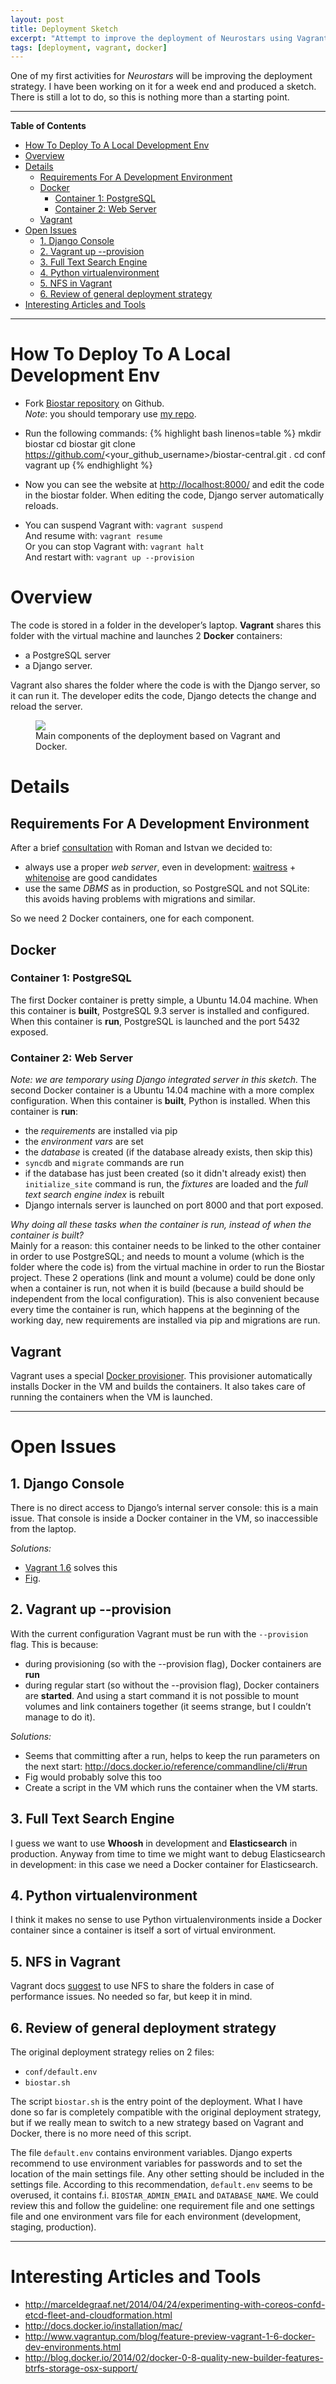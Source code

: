 ```yaml
---
layout: post
title: Deployment Sketch
excerpt: "Attempt to improve the deployment of Neurostars using Vagrant and Docker"
tags: [deployment, vagrant, docker]
---
```


One of my first activities for *Neurostars* will be improving the deployment strategy. I have been working on it for a week end and produced a sketch. There is still a lot to do, so this is nothing more than a starting point.

---

**Table of Contents**

- [How To Deploy To A Local Development Env](#how-to-deploy-to-a-local-development-env)
- [Overview](#overview)
- [Details](#details)
  - [Requirements For A Development Environment](#requirements-for-a-development-environment)
  - [Docker](#docker)
    - [Container 1: PostgreSQL](#container-1-postgresql)
    - [Container 2: Web Server](#container-2-web-server)
  - [Vagrant](#vagrant)
- [Open Issues](#open-issues)
  - [1. Django Console](#django-console)
  - [2. Vagrant up --provision](#vagrant-up---provision)
  - [3. Full Text Search Engine](#full-text-search-engine)
  - [4. Python virtualenvironment](#python-virtualenvironment)
  - [5. NFS in Vagrant](#nfs-in-vagrant)
  - [6. Review of general deployment strategy](#review-of-general-deployment-strategy)
- [Interesting Articles and Tools](#interesting-articles-and-tools)

---

# How To Deploy To A Local Development Env
- Fork [Biostar repository](https://github.com/ialbert/biostar-central) on Github.  
*Note*: you should temporary use [my repo](https://github.com/nimiq/biostar-central).

- Run the following commands:
{% highlight bash linenos=table %}
mkdir biostar
cd biostar
git clone https://github.com/<your_github_username>/biostar-central.git .
cd conf
vagrant up
{% endhighlight %}
- Now you can see the website at <http://localhost:8000/> and edit the code in the biostar folder.
When editing the code, Django server automatically reloads.

- You can suspend Vagrant with: `vagrant suspend`   
And resume with: `vagrant resume`  
Or you can stop Vagrant with: `vagrant halt`  
And restart with: `vagrant up --provision`

# Overview
The code is stored in a folder in the developer’s laptop.
**Vagrant** shares this folder with the virtual machine and launches 2 **Docker** containers:

- a PostgreSQL server
- a Django server.

Vagrant also shares the folder where the code is with the Django server, so it can run it.
The developer edits the code, Django detects the change and reload the server.

<figure>
    <img src="{{ site.baseurl }}/images/deployment-sketch.png">
    <figcaption>Main components of the deployment based on Vagrant and Docker.</figcaption>
</figure>

# Details

## Requirements For A Development Environment
After a brief [consultation](https://github.com/nimiq/biostar-central/commit/a10800166d63f2bbb957b98d791430fc1e2126a6#commitcomment-6145672) with Roman and Istvan we decided to:

- always use a proper *web server*, even in development: [waitress](https://pypi.python.org/pypi/waitress/0.8.8) + [whitenoise](https://pypi.python.org/pypi/whitenoise/1.0.1) are good candidates
- use the same *DBMS* as in production, so PostgreSQL and not SQLite: this avoids having problems with migrations and similar.

So we need 2 Docker containers, one for each component.

## Docker

### Container 1: PostgreSQL
The first Docker container is pretty simple, a Ubuntu 14.04 machine.
When this container is **built**, PostgreSQL 9.3 server is installed and configured.
When this container is **run**, PostgreSQL is launched and the port 5432 exposed.

### Container 2: Web Server
*Note: we are temporary using Django integrated server in this sketch.*
The second Docker container is a Ubuntu 14.04 machine with a more complex configuration.
When this container is **built**, Python is installed.
When this container is **run**:

- the *requirements* are installed via pip
- the *environment vars* are set
- the *database* is created (if the database already exists, then skip this)
- `syncdb` and `migrate` commands are run
- if the database has just been created (so it didn't already exist) then `initialize_site` command is run, the *fixtures* are loaded and the *full text search engine index* is rebuilt
- Django internals server is launched on port 8000 and that port exposed.

*Why doing all these tasks when the container is run, instead of when the container is built?*  
Mainly for a reason: this container needs to be linked to the other container in order to use PostgreSQL; and needs to mount a volume (which is the folder where the code is) from the virtual machine in order to run the Biostar project. These 2 operations (link and mount a volume) could be done only when a container is run, not when it is build (because a build should be independent from the local configuration).
This is also convenient because every time the container is run, which happens at the beginning of the working day, new requirements are installed via pip and migrations are run.

## Vagrant
Vagrant uses a special [Docker provisioner](https://docs.vagrantup.com/v2/provisioning/docker.html). This provisioner automatically installs Docker in the VM and builds the containers. It also takes care of running the containers when the VM is launched.

---

# Open Issues

## 1. Django Console
There is no direct access to Django’s internal server console: this is a main issue.
That console is inside a Docker container in the VM, so inaccessible from the laptop.

*Solutions:*

- [Vagrant 1.6](http://www.vagrantup.com/blog/feature-preview-vagrant-1-6-docker-dev-environments.html) solves this
- [Fig](http://orchardup.github.io/fig/).

## 2. Vagrant up --provision
With the current configuration Vagrant must be run with the `--provision` flag.
This is because:

- during provisioning (so with the --provision flag), Docker containers are **run**
- during regular start (so without the --provision flag), Docker containers are **started**.
And using a start command it is not possible to mount volumes and link containers together (it seems strange, but I couldn’t manage to do it).

*Solutions:*

- Seems that committing after a run, helps to keep the run parameters on the next start: <http://docs.docker.io/reference/commandline/cli/#run>
- Fig would probably solve this too
- Create a script in the VM which runs the container when the VM starts.

## 3. Full Text Search Engine
I guess we want to use **Whoosh** in development and **Elasticsearch** in production.
Anyway from time to time we might want to debug Elasticsearch in development: in this case we need a Docker container for Elasticsearch.

## 4. Python virtualenvironment
I think it makes no sense to use Python virtualenvironments inside a Docker container since a container is itself a sort of virtual environment.

## 5. NFS in Vagrant
Vagrant docs [suggest](https://docs.vagrantup.com/v2/synced-folders/nfs.html) to use NFS to share the folders in case of performance issues. No needed so far, but keep it in mind.

## 6. Review of general deployment strategy
The original deployment strategy relies on 2 files:

- `conf/default.env`
- `biostar.sh`

The script `biostar.sh` is the entry point of the deployment. What I have done so far is completely compatible with the original deployment strategy, but if we really mean to switch to a new strategy based on Vagrant and Docker, there is no more need of this script.

The file `default.env` contains environment variables. Django experts recommend to use environment variables for passwords and to set the location of the main settings file. Any other setting should be included in the settings file. According to this recommendation, `default.env` seems to be overused, it contains f.i. `BIOSTAR_ADMIN_EMAIL` and `DATABASE_NAME`. We could review this and follow the guideline: one requirement file and one settings file and one environment vars file for each environment (development, staging, production).

---

# Interesting Articles and Tools

- <http://marceldegraaf.net/2014/04/24/experimenting-with-coreos-confd-etcd-fleet-and-cloudformation.html>
- <http://docs.docker.io/installation/mac/>
- <http://www.vagrantup.com/blog/feature-preview-vagrant-1-6-docker-dev-environments.html>
- <http://blog.docker.io/2014/02/docker-0-8-quality-new-builder-features-btrfs-storage-osx-support/>
